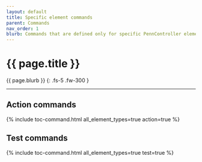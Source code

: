 ```yaml
---
layout: default
title: Specific element commands
parent: Commands
nav_order: 1
blurb: Commands that are defined only for specific PennController element types, or that describe element-specific behavior.
---
```


# {{ page.title }}

{{ page.blurb }}
{: .fs-5 .fw-300 }

---

## Action commands 

{% include toc-command.html all_element_types=true action=true %}


## Test commands 

{% include toc-command.html all_element_types=true test=true %}